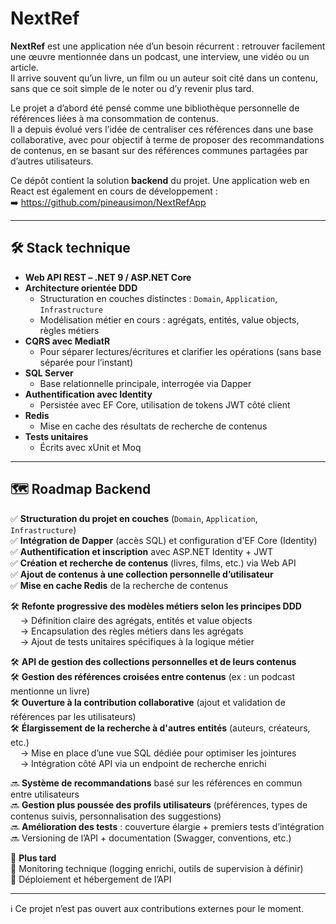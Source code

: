 # NextRef

**NextRef** est une application née d’un besoin récurrent : retrouver facilement une œuvre mentionnée dans un podcast, une interview, une vidéo ou un article.  
Il arrive souvent qu’un livre, un film ou un auteur soit cité dans un contenu, sans que ce soit simple de le noter ou d’y revenir plus tard.  

Le projet a d’abord été pensé comme une bibliothèque personnelle de références liées à ma consommation de contenus.  
Il a depuis évolué vers l’idée de centraliser ces références dans une base collaborative, avec pour objectif à terme de proposer des recommandations de contenus, en se basant sur des références communes partagées par d’autres utilisateurs. 

Ce dépôt contient la solution **backend** du projet. Une application web en React est également en cours de développement :    
➡️ https://github.com/pineausimon/NextRefApp

---

## 🛠️ Stack technique

- **Web API REST – .NET 9 / ASP.NET Core**
- **Architecture orientée DDD**
  - Structuration en couches distinctes : `Domain`, `Application`, `Infrastructure`
  - Modélisation métier en cours : agrégats, entités, value objects, règles métiers
- **CQRS avec MediatR**
  - Pour séparer lectures/écritures et clarifier les opérations (sans base séparée pour l’instant)
- **SQL Server**
  - Base relationnelle principale, interrogée via Dapper
- **Authentification avec Identity**
  - Persistée avec EF Core, utilisation de tokens JWT côté client
- **Redis**
  - Mise en cache des résultats de recherche de contenus
- **Tests unitaires**
  - Écrits avec xUnit et Moq

---

## 🗺️ Roadmap Backend 

✅ **Structuration du projet en couches** (`Domain`, `Application`, `Infrastructure`)  
✅ **Intégration de Dapper** (accès SQL) et configuration d'EF Core (Identity)  
✅ **Authentification et inscription** avec ASP.NET Identity + JWT  
✅ **Création et recherche de contenus** (livres, films, etc.) via Web API  
✅ **Ajout de contenus à une collection personnelle d’utilisateur**  
✅ **Mise en cache Redis** de la recherche de contenus  

🛠️ **Refonte progressive des modèles métiers selon les principes DDD**  
&nbsp;&nbsp;&nbsp;&nbsp;→ Définition claire des agrégats, entités et value objects  
&nbsp;&nbsp;&nbsp;&nbsp;→ Encapsulation des règles métiers dans les agrégats  
&nbsp;&nbsp;&nbsp;&nbsp;→ Ajout de tests unitaires spécifiques à la logique métier  

🛠️ **API de gestion des collections personnelles et de leurs contenus**  
🛠️ **Gestion des références croisées entre contenus** (ex : un podcast mentionne un livre)  
🛠️ **Ouverture à la contribution collaborative** (ajout et validation de références par les utilisateurs)  
🛠️ **Élargissement de la recherche à d'autres entités** (auteurs, créateurs, etc.)  
&nbsp;&nbsp;&nbsp;&nbsp;→ Mise en place d’une vue SQL dédiée pour optimiser les jointures  
&nbsp;&nbsp;&nbsp;&nbsp;→ Intégration côté API via un endpoint de recherche enrichi  

🔜 **Système de recommandations** basé sur les références en commun entre utilisateurs  
🔜 **Gestion plus poussée des profils utilisateurs** (préférences, types de contenus suivis, personnalisation des suggestions)  
🔜 **Amélioration des tests** : couverture élargie + premiers tests d’intégration  
🔜 Versioning de l’API + documentation (Swagger, conventions, etc.)

📆 **Plus tard**  
🔸 Monitoring technique (logging enrichi, outils de supervision à définir)  
🔸 Déploiement et hébergement de l’API    

---

ℹ️ Ce projet n’est pas ouvert aux contributions externes pour le moment.
